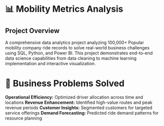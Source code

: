 # 📊 Mobility Metrics Analysis

## Project Overview
A comprehensive data analytics project analyzing 100,000+ Popular mobility company ride records to solve real-world business challenges using SQL, Python, and Power BI. This project demonstrates end-to-end data science capabilities from data cleaning to machine learning implementation and interactive visualization.
# 🎯 Business Problems Solved
**Operational Efficiency:** Optimized driver allocation across time and locations
**Revenue Enhancement:** Identified high-value routes and peak revenue periods
**Customer Insights:** Segmented customers for targeted service offerings
**Demand Forecasting:** Predicted ride demand patterns for resource planning
